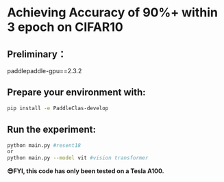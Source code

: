 # Achieving Accuracy of 90%+ within 3 epoch on CIFAR10

## Preliminary：

paddlepaddle-gpu==2.3.2

## Prepare your environment with:

```bash
pip install -e PaddleClas-develop
```

## Run the experiment:

```bash
python main.py #resent18
or
python main.py --model vit #vision transformer
```

**😎FYI, this code has only been tested on a Tesla A100.**

